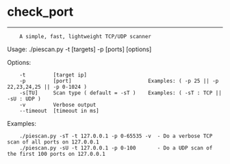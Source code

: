 # check_port
 ---------------------------------------------------
        A simple, fast, lightweight TCP/UDP scanner

Usage: ./piescan.py -t [targets] -p [ports] [options]

Options:

        -t         [target ip]                   
    	-p         [port]                         Examples: ( -p 25 || -p 22,23,24,25 || -p 0-1024 )
    	-s[TU]     Scan type ( default = -sT )    Examples: ( -sT : TCP || -sU : UDP )    
    	-v         Verbose output                
    	--timeout  [timeout in ms]               

Examples:

        ./piescan.py -sT -t 127.0.0.1 -p 0-65535 -v  - Do a verbose TCP scan of all ports on 127.0.0.1
        ./piescan.py -sU -t 127.0.0.1 -p 0-100       - Do a UDP scan of the first 100 ports on 127.0.0.1

